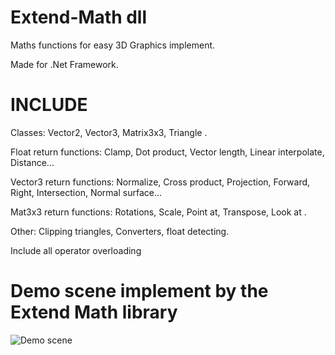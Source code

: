 # Extend-Math dll 
Maths functions for easy 3D Graphics implement.

Made for .Net Framework.	

# INCLUDE

Classes: Vector2, Vector3, Matrix3x3, Triangle .

Float return functions: Clamp, Dot product, Vector length, Linear interpolate, Distance... 

Vector3 return functions: Normalize, Cross product, Projection, Forward, Right, Intersection, Normal surface... 

Mat3x3 return functions: Rotations, Scale, Point at, Transpose, Look at .

Other: Clipping triangles, Converters, float detecting.

Include all operator overloading


# Demo scene implement by the Extend Math library
![Demo scene](https://user-images.githubusercontent.com/86796339/143930215-0fe34343-afc9-4829-8ea9-5930ad887fcf.PNG)
